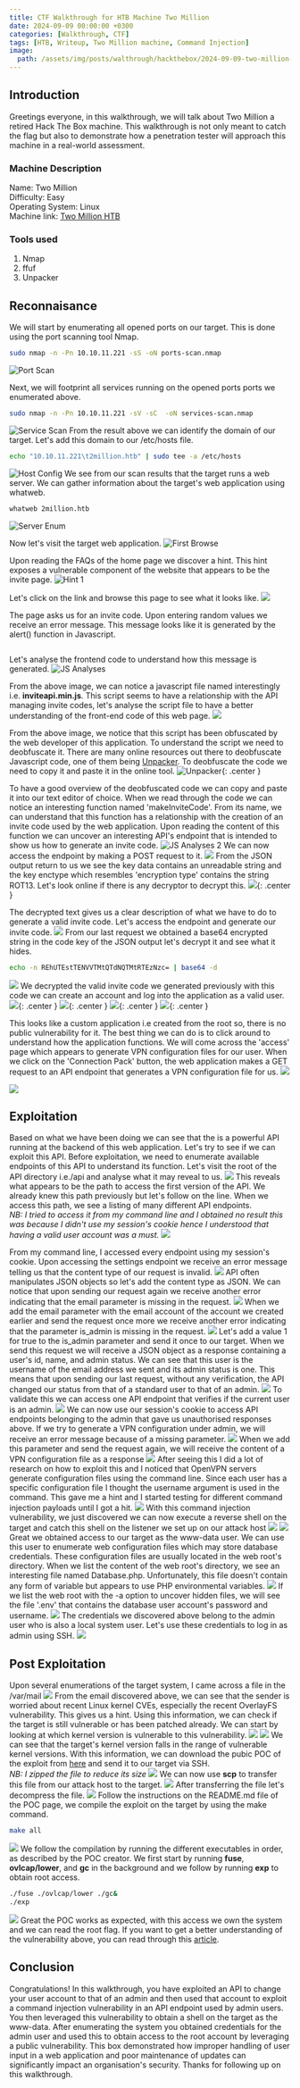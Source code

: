 ```yaml
---
title: CTF Walkthrough for HTB Machine Two Million
date: 2024-09-09 00:00:00 +0300
categories: [Walkthrough, CTF]
tags: [HTB, Writeup, Two Million machine, Command Injection]   
image:
  path: /assets/img/posts/walthrough/hackthebox/2024-09-09-two-million-htb/box-twomillion.webp
---
```


## Introduction
Greetings everyone, in this walkthrough, we will talk about Two Million a retired Hack The Box machine. This walkthrough is not only meant to catch the flag but also to demonstrate how a penetration tester will approach this machine in a real-world assessment.
### Machine Description
Name: Two Million<br>
Difficulty: Easy<br>
Operating System: Linux<br>
Machine link: [Two Million HTB](https://app.hackthebox.com/machines/TwoMillion)<br>
### Tools used
1) Nmap<br>
2) ffuf<br>
3) Unpacker<br>

## Reconnaisance
We will start by enumerating all opened ports on our target. This is done using the port scanning tool Nmap.
```bash
sudo nmap -n -Pn 10.10.11.221 -sS -oN ports-scan.nmap
```
![Port Scan](/assets/img/posts/walthrough/hackthebox/2024-09-09-two-million-htb/ports-scan.png)

Next, we will footprint all services running on the opened ports ports we enumerated above.
```bash
sudo nmap -n -Pn 10.10.11.221 -sV -sC  -oN services-scan.nmap
```
![Service Scan](/assets/img/posts/walthrough/hackthebox/2024-09-09-two-million-htb/services-scan.png)
From the result above we can identify the domain of our target. Let's add this domain to our /etc/hosts file.
```bash
echo "10.10.11.221\t2million.htb" | sudo tee -a /etc/hosts
```
![Host Config](/assets/img/posts/walthrough/hackthebox/2024-09-09-two-million-htb/hosts-config.png)
We see from our scan results that the target runs a web server. We can gather information about the target's web application using whatweb.
```bash
whatweb 2million.htb
```
![Server Enum](/assets/img/posts/walthrough/hackthebox/2024-09-09-two-million-htb/whatweb.png)

Now let's visit the target web application.
![First Browse](/assets/img/posts/walthrough/hackthebox/2024-09-09-two-million-htb/1-browse.png)

Upon reading the FAQs of the home page we discover a hint. This hint exposes a vulnerable component of the website that appears to be the invite page.
![Hint 1](/assets/img/posts/walthrough/hackthebox/2024-09-09-two-million-htb/hint-1.png)

Let's click on the link and browse this page to see what it looks like.
![](/assets/img/posts/walthrough/hackthebox/2024-09-09-two-million-htb/2-browse.png)

The page asks us for an invite code. Upon entering random values we receive an error message. This message looks like it is generated by the alert() function in Javascript.
<p align="center"><img src="/assets/img/posts/walthrough/hackthebox/2024-09-09-two-million-htb/hint-2.png" alt=""/></p>

Let's analyse the frontend code to understand how this message is generated.
![JS Analyses](/assets/img/posts/walthrough/hackthebox/2024-09-09-two-million-htb/js-analyse-1.png)

From the above image, we can notice a javascript file named interestingly i.e. **inviteapi.min.js**. This script seems to have a relationship with the API managing invite codes, let's analyse the script file to have a better understanding of the front-end code of this web page. 
![](/assets/img/posts/walthrough/hackthebox/2024-09-09-two-million-htb/obfuscated-js.png)

From the above image, we notice that this script has been obfuscated by the web developer of this application. To understand the script we need to deobfuscate it. There are many online resources out there to deobfuscate Javascript code, one of them being [Unpacker](https://matthewfl.com/unPacker.html). To deobfuscate the code we need to copy it and paste it in the online tool. 
![Unpacker](/assets/img/posts/walthrough/hackthebox/2024-09-09-two-million-htb/js-deobfuscation.png){: .center }

To have a good overview of the deobfuscated code we can copy and paste it into our text editor of choice. When we read through the code we can notice an interesting function named 'makeInviteCode'. From its name, we can understand that this function has a relationship with the creation of an invite code used by the web application. Upon reading the content of this function we can uncover an interesting API's endpoint that is intended to show us how to generate an invite code.
![JS Analyses 2](/assets/img/posts/walthrough/hackthebox/2024-09-09-two-million-htb/js-interesting-func.png)
We can now access the endpoint by making a POST request to it.
![](/assets/img/posts/walthrough/hackthebox/2024-09-09-two-million-htb/api-endpoint-access-0.png)
From the JSON output return to us we see the key data contains an unreadable string and the key enctype which resembles 'encryption type' contains the string ROT13. Let's look online if there is any decryptor to decrypt this. 
![](/assets/img/posts/walthrough/hackthebox/2024-09-09-two-million-htb/rot13-decryptor.png){: .center }

The decrypted text gives us a clear description of what we have to do to generate a valid invite code. Let's access the endpoint and generate our invite code.
![](/assets/img/posts/walthrough/hackthebox/2024-09-09-two-million-htb/invite-code-generated.png)
From our last request we obtained a base64 encrypted string in the code key of the JSON output let's decrypt it and see what it hides.
```bash
echo -n REhUTEstTENVVTMtQTdNQTMtRTEzNzc= | base64 -d 
```
![](/assets/img/posts/walthrough/hackthebox/2024-09-09-two-million-htb/invite-code-decoded.png)
We decrypted the valid invite code we generated previously with this code we can create an account and log into the application as a valid user.<br>
![](/assets/img/posts/walthrough/hackthebox/2024-09-09-two-million-htb/creation-1.png){: .center }
![](/assets/img/posts/walthrough/hackthebox/2024-09-09-two-million-htb/creation-2.png){: .center }
![](/assets/img/posts/walthrough/hackthebox/2024-09-09-two-million-htb/creation-3.png){: .center }
![](/assets/img/posts/walthrough/hackthebox/2024-09-09-two-million-htb/creation-4.png){: .center }

This looks like a custom application i.e created from the root so, there is no public vulnerability for it. The best thing we can do is to click around to understand how the application functions. We will come across the 'access' page which appears to generate VPN configuration files for our user. When we click on the 'Connection Pack' button, the web application makes a GET request to an API endpoint that generates a VPN configuration file for us. 
![](/assets/img/posts/walthrough/hackthebox/2024-09-09-two-million-htb/access-page.png)

![](/assets/img/posts/walthrough/hackthebox/2024-09-09-two-million-htb/user-key-gen.png)

## Exploitation
Based on what we have been doing we can see that the is a powerful API running at the backend of this web application. Let's try to see if we can exploit this API. Before exploitation, we need to enumerate available endpoints of this API to understand its function. Let's visit the root of the API directory i.e./api and analyse what it may reveal to us.
![](/assets/img/posts/walthrough/hackthebox/2024-09-09-two-million-htb/api-enum-1.png)
This reveals what appears to be the path to access the first version of the API. We already knew this path previously but let's follow on the line. When we access this path, we see a listing of many different API endpoints.<br> *NB: I tried to access it from my command line and I obtained no result this was because I didn't use my session's cookie hence I understood that having a valid user account was a must.* 
![](/assets/img/posts/walthrough/hackthebox/2024-09-09-two-million-htb/api-enum-2.png)

From my command line, I accessed every endpoint using my session's cookie. Upon accessing the settings endpoint we receive an error message telling us that the content type of our request is invalid.
![](/assets/img/posts/walthrough/hackthebox/2024-09-09-two-million-htb/api-enum-3.png)
API often manipulates JSON objects so let's add the content type as JSON. We can notice that upon sending our request again we receive another error indicating that the email parameter is missing in the request.
![](/assets/img/posts/walthrough/hackthebox/2024-09-09-two-million-htb/api-enum-4.png)
When we add the email parameter with the email account of the account we created earlier and send the request once more we receive another error indicating that the parameter is_admin is missing in the request.
![](/assets/img/posts/walthrough/hackthebox/2024-09-09-two-million-htb/api-enum-5.png)
Let's add a value 1 for true to the is_admin parameter and send it once to our target. When we send this request we will receive a JSON object as a response containing a user's id, name, and admin status. We can see that this user is the username of the email address we sent and its admin status is one. This means that upon sending our last request, without any verification, the API changed our status from that of a standard user to that of an admin.
![](/assets/img/posts/walthrough/hackthebox/2024-09-09-two-million-htb/api-enum-6.png)
To validate this we can access one API endpoint that verifies if the current user is an admin.
![](/assets/img/posts/walthrough/hackthebox/2024-09-09-two-million-htb/api-enum-7.png)
We can now use our session's cookie to access API endpoints belonging to the admin that gave us unauthorised responses above. If we try to generate a VPN configuration under admin, we will receive an error message because of a missing parameter.
![](/assets/img/posts/walthrough/hackthebox/2024-09-09-two-million-htb/exploit-1.png)
When we add this parameter and send the request again, we will receive the content of a VPN configuration file as a response
![](/assets/img/posts/walthrough/hackthebox/2024-09-09-two-million-htb/exploit-2.png)
After seeing this I did a lot of research on how to exploit this and I noticed that OpenVPN servers generate configuration files using the command line. Since each user has a specific configuration file I thought the username argument is used in the command. This gave me a hint and I started testing for different command injection payloads until I got a hit.
![](/assets/img/posts/walthrough/hackthebox/2024-09-09-two-million-htb/exploit-3.png)
With this command injection vulnerability, we just discovered we can now execute a reverse shell on the target and catch this shell on the listener we set up on our attack host
![](/assets/img/posts/walthrough/hackthebox/2024-09-09-two-million-htb/payload-sent.png)
![](/assets/img/posts/walthrough/hackthebox/2024-09-09-two-million-htb/shell-catched.png)
Great we obtained access to our target as the www-data user. We can use this user to enumerate web configuration files which may store database credentials. These configuration files are usually located in the web root's directory. When we list the content of the web root's directory, we see an interesting file named Database.php. Unfortunately, this file doesn't contain any form of variable but appears to use PHP environmental variables. 
![](/assets/img/posts/walthrough/hackthebox/2024-09-09-two-million-htb/fs-enum-1.png)
If we list the web root with the -a option to uncover hidden files, we will see the file '.env' that contains the database user account's password and username.
![](/assets/img/posts/walthrough/hackthebox/2024-09-09-two-million-htb/fs-enum-2.png)
The credentials we discovered above belong to the admin user who is also a local system user. Let's use these credentials to log in as admin using SSH.
![](/assets/img/posts/walthrough/hackthebox/2024-09-09-two-million-htb/user-auth.png)

## Post Exploitation
Upon several enumerations of the target system, I came across a file in the /var/mail
![](/assets/img/posts/walthrough/hackthebox/2024-09-09-two-million-htb/fs-enum-3.png)
From the email discovered above, we can see that the sender is worried about recent Linux kernel CVEs, especially the recent OverlayFS vulnerability. This gives us a hint. Using this information, we can check if the target is still vulnerable or has been patched already. We can start by looking at which kernel version is vulnerable to this vulnerability.
![](/assets/img/posts/walthrough/hackthebox/2024-09-09-two-million-htb/exploit-research.png)
![](/assets/img/posts/walthrough/hackthebox/2024-09-09-two-million-htb/kernel-version.png)
We can see that the target's kernel version falls in the range of vulnerable kernel versions. With this information, we can download the pubic POC of the exploit from [here](https://github.com/sxlmnwb/CVE-2023-0386) and send it to our target via SSH.<br>*NB: I zipped the file to reduce its size*
![](/assets/img/posts/walthrough/hackthebox/2024-09-09-two-million-htb/exploit-download.png)
We can now use **scp** to transfer this file from our attack host to the target.
![](/assets/img/posts/walthrough/hackthebox/2024-09-09-two-million-htb/exploit-transfer.png)
After transferring the file let's decompress the file.
![](/assets/img/posts/walthrough/hackthebox/2024-09-09-two-million-htb/unzipping.png)
Follow the instructions on the README.md file of the POC page, we compile the exploit on the target by using the make command.
```bash
make all
```
![](/assets/img/posts/walthrough/hackthebox/2024-09-09-two-million-htb/compiling-poc.png)
We follow the compilation by running the different executables in order, as described by the POC creator. We first start by running **fuse**, **ovlcap/lower**, and **gc** in the background and we follow by running **exp** to obtain root access.<br>
```bash
./fuse ./ovlcap/lower ./gc&
./exp
```
![](/assets/img/posts/walthrough/hackthebox/2024-09-09-two-million-htb/root-access.png)
Great the POC works as expected, with this access we own the system and we can read the root flag. If you want to get a better understanding of the vulnerability above, you can read through this [article](https://securitylabs.datadoghq.com/articles/overlayfs-cve-2023-0386/).

## Conclusion
Congratulations! In this walkthrough, you have exploited an API to change your user account to that of an admin and then used that account to exploit a command injection vulnerability in an API endpoint used by admin users. You then leveraged this vulnerability to obtain a shell on the target as the www-data. After enumerating the system you obtained credentials for the admin user and used this to obtain access to the root account by leveraging a public vulnerability. This box demonstrated how improper handling of user input in a web application and poor maintenance of updates can significantly impact an organisation's security. Thanks for following up on this walkthrough.

